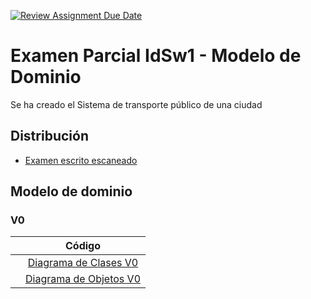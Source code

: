 [![Review Assignment Due Date](https://classroom.github.com/assets/deadline-readme-button-22041afd0340ce965d47ae6ef1cefeee28c7c493a6346c4f15d667ab976d596c.svg)](https://classroom.github.com/a/GYdZjuJz)

# Examen Parcial IdSw1 - Modelo de Dominio

Se ha creado el Sistema de transporte público de una ciudad

## Distribución

- [Examen escrito escaneado](https://github.com/Ingenieria-Informatica-UNEATLANTICO/app-actividad-post-parcial-SantiGT1503/blob/main/documents/Modelo%20de%20Dominio%20-%20Transporte%20público.pdf)

## Modelo de dominio

### V0

|                                                                                                                                                                |                                                                                          Código                                                                                           |
| -------------------------------------------------------------------------------------------------------------------------------------------------------------- | :---------------------------------------------------------------------------------------------------------------------------------------------------------------------------------------: |
| [](/images/V0/TransportePublico-DiagramaClases-V0.svg)  |  [Diagrama de Clases V0](https://github.com/Ingenieria-Informatica-UNEATLANTICO/app-actividad-post-parcial-SantiGT1503/blob/main/modelosUML/V0/TransportePublico-DiagramaClases-V0.puml)  |
| [](/images/V0/TransportePúblico-DiagramaObjetos-V0.svg) | [Diagrama de Objetos V0](https://github.com/Ingenieria-Informatica-UNEATLANTICO/app-actividad-post-parcial-SantiGT1503/blob/main/modelosUML/V0/TransportePúblico-DiagramaObjetos-V0.puml) |
